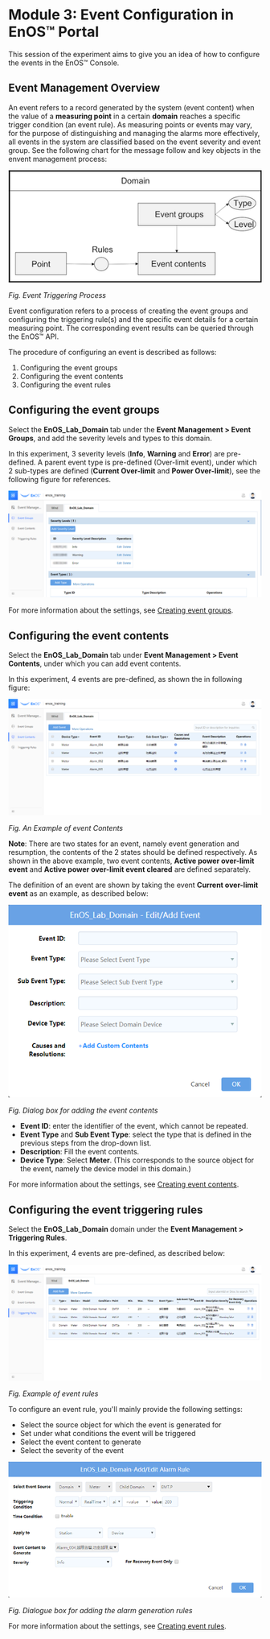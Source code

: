 # Module 3: Event Configuration in EnOS™ Portal

This session of the experiment aims to give you an idea of how to configure the events in the EnOS™ Console.

## Event Management Overview

An event refers to a record generated by the system (event content) when the value of a **measuring point** in a certain **domain** reaches a specific trigger condition (an event rule). As measuring points or events may vary, for the purpose of distinguishing and managing the alarms more effectively, all events in the system are classified based on the event severity and event group. See the following chart for the message follow and key objects in the envent management process:

![](media/module_3_alert_poss.png)

*Fig. Event Triggering Process*

Event configuration refers to a process of creating the event groups and configuring the triggering rule(s) and the specific event details for a certain measuring point. The corresponding event results can be queried through the EnOS™ API.

The procedure of configuring an event is described as follows:

1.  Configuring the event groups
2.  Configuring the event contents
3.  Configuring the event rules

## Configuring the event groups

Select the **EnOS_Lab_Domain** tab under the **Event Management > Event Groups**, and add the severity levels and types to this domain.

In this experiment, 3 severity levels (**Info**, **Warning** and **Error**) are pre-defined. A parent event type is pre-defined (Over-limit event), under which 2 sub-types are
defined (**Current Over-limit** and **Power Over-limit**), see the following figure for references.

![Event groups](media/module_3_event_group.png)

For more information about the settings, see [Creating event groups](https://docs.envisioniot.com/docs/event-management/en/latest/create_event_group.html).

## Configuring the event contents

Select the **EnOS_Lab_Domain** tab under **Event Management > Event Contents**, under which you can add event contents.

In this experiment, 4 events are pre-defined, as shown the in following figure:

![Event contents](media/module_3_An_Example_of_alert_Contents.png)

*Fig. An Example of event Contents*


**Note**: There are two states for an event, namely event
generation and resumption, the contents of the 2 states should be defined respectively. As shown in the above example, two event contents, **Active power over-limit event** and **Active power over-limit event cleared** are defined separately.

The definition of an event are shown by taking the event **Current over-limit event** as an example, as described below:

![Adding event contents](media/module_3_Dialog_box_for_adding_the_alert_contents.png)

*Fig. Dialog box for adding the event contents*

- **Event ID**: enter the identifier of the event, which cannot be repeated.
- **Event Type** and **Sub Event Type**: select the type that is defined in the previous steps from the drop-down list.
- **Description**: Fill the event contents.
- **Device Type**: Select **Meter**. (This corresponds to the source object for the event, namely the device model in this domain.)

For more information about the settings, see [Creating event contents](https://docs.envisioniot.com/docs/event-management/en/latest/create_event_content.html).

## Configuring the event triggering rules

Select the **EnOS_Lab_Domain** domain under the **Event
Management > Triggering Rules**.

In this experiment, 4 events are pre-defined, as described below:

![Event triggering rules](media/module_3_Examp_of_alert_rules.png)

*Fig. Example of event rules*

To configure an event rule, you'll mainly provide the following settings:
- Select the source object for which the event is generated for
- Set under what conditions the event will be triggered
- Select the event content to generate
- Select the severity of the event

![](media/module_3_Dialogue_box_for_adding_the_alert_generation_rules.png)

*Fig. Dialogue box for adding the alarm generation rules*

For more information about the settings, see [Creating event rules](https://docs.envisioniot.com/docs/event-management/en/latest/create_event_rule.html).
